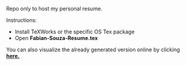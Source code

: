 Repo only to host my personal resume.

Instructions: 

* Install TeXWorks or the specific OS Tex package
* Open <b>Fabian-Souza-Resume.tex</b>

You can also visualize the already generated version online by clicking <a href="https://github.com/fsouzadi1995/resume/blob/master/out/Fabian-Souza-Resume.pdf"><b>here.</b></a>
